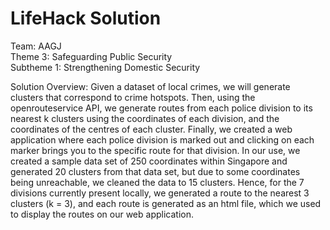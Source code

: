 # LifeHack Solution 

  Team: AAGJ  
  Theme 3: Safeguarding Public Security  
  Subtheme 1: Strengthening Domestic Security

  Solution Overview: Given a dataset of local crimes, we will generate clusters that correspond to crime hotspots. Then, using the openrouteservice API, we generate routes from each police division to its nearest k clusters using the coordinates of each division, and the coordinates of the centres of each cluster. Finally, we created a web application where each police division is marked out and clicking on each marker brings you to the specific route for that division. In our use, we created a sample data set of 250 coordinates within Singapore and generated 20 clusters from that data set, but due to some coordinates being unreachable, we cleaned the data to 15 clusters. Hence, for the 7 divisions currently present locally, we generated a route to the nearest 3 clusters (k = 3), and each route is generated as an html file, which we used to display the routes on our web application.
